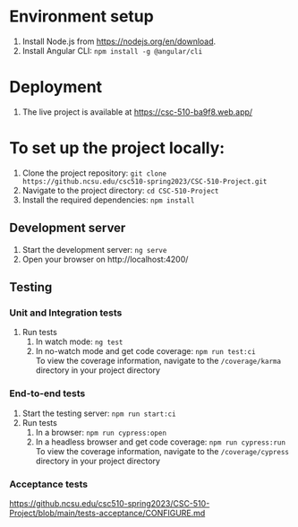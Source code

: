 # Environment setup
1. Install Node.js from https://nodejs.org/en/download.
2. Install Angular CLI: `npm install -g @angular/cli`

# Deployment
1. The live project is available at https://csc-510-ba9f8.web.app/

# To set up the project locally:
1. Clone the project repository: `git clone https://github.ncsu.edu/csc510-spring2023/CSC-510-Project.git`
2. Navigate to the project directory: `cd CSC-510-Project`
3. Install the required dependencies: `npm install`

## Development server
1. Start the development server: `ng serve`
2. Open your browser on http://localhost:4200/

## Testing
### Unit and Integration tests
1. Run tests
    1. In watch mode: `ng test`
    2. In no-watch mode and get code coverage: `npm run test:ci` </br>
        To view the coverage information, navigate to the `/coverage/karma` directory in your project directory 

### End-to-end tests
1. Start the testing server: `npm run start:ci`
2. Run tests
    1. In a browser: `npm run cypress:open`
    2. In a headless browser and get code coverage: `npm run cypress:run` </br>
        To view the coverage information, navigate to the `/coverage/cypress` directory in your project directory 

### Acceptance tests
https://github.ncsu.edu/csc510-spring2023/CSC-510-Project/blob/main/tests-acceptance/CONFIGURE.md
